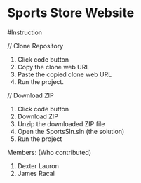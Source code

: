 # Sports Store Website

#Instruction

// Clone Repository
1. Click code button
2. Copy the clone web URL
3. Paste the copied clone web URL
4. Run the project.

// Download ZIP
1. Click code button
2. Download ZIP
3. Unzip the downloaded ZIP file
4. Open the SportsSln.sln (the solution)
5. Run the project

Members: (Who contributed)
1. Dexter Lauron
2. James Racal
